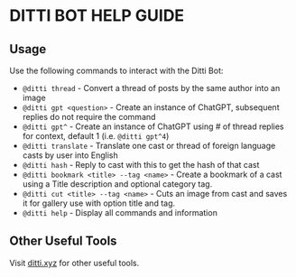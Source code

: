 # DITTI BOT HELP GUIDE

## Usage

Use the following commands to interact with the Ditti Bot:

- `@ditti thread` - Convert a thread of posts by the same author into an image
- `@ditti gpt <question>` - Create an instance of ChatGPT, subsequent replies do not require the command
- `@ditti gpt^` - Create an instance of ChatGPT using # of thread replies for context, default 1 (i.e. `@ditti gpt^4`)
- `@ditti translate` - Translate one cast or thread of foreign language casts by user into English
- `@ditti hash` - Reply to cast with this to get the hash of that cast
- `@ditti bookmark <title> --tag <name>` - Create a bookmark of a cast using a Title description and optional category tag.
- `@ditti cut <title> --tag <name>` - Cuts an image from cast and saves it for gallery use with option title and tag.
- `@ditti help` - Display all commands and information

## Other Useful Tools

Visit [ditti.xyz](https://ditti.xyz) for other useful tools.
